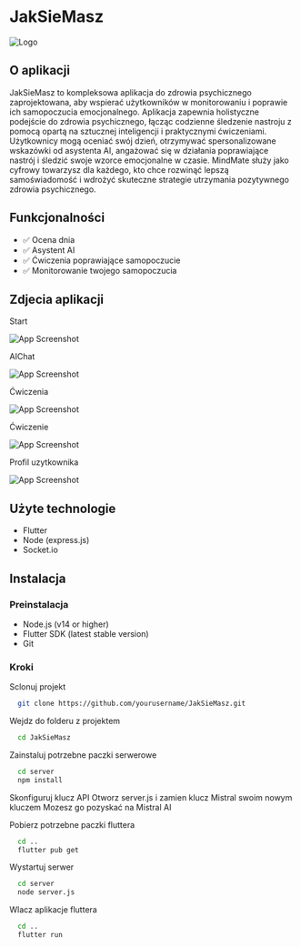 # JakSieMasz


![Logo](https://github.com/xSmilO/JakSieMasz/blob/main/Logo.png)


## O aplikacji
JakSieMasz to kompleksowa aplikacja do zdrowia psychicznego zaprojektowana, aby wspierać użytkowników w monitorowaniu i poprawie ich samopoczucia emocjonalnego. Aplikacja zapewnia holistyczne podejście do zdrowia psychicznego, łącząc codzienne śledzenie nastroju z pomocą opartą na sztucznej inteligencji i praktycznymi ćwiczeniami. Użytkownicy mogą oceniać swój dzień, otrzymywać spersonalizowane wskazówki od asystenta AI, angażować się w działania poprawiające nastrój i śledzić swoje wzorce emocjonalne w czasie. MindMate służy jako cyfrowy towarzysz dla każdego, kto chce rozwinąć lepszą samoświadomość i wdrożyć skuteczne strategie utrzymania pozytywnego zdrowia psychicznego.

## Funkcjonalności
- ✅ Ocena dnia
- ✅ Asystent AI
- ✅ Ćwiczenia poprawiające samopoczucie
- ✅ Monitorowanie twojego samopoczucia

## Zdjecia aplikacji

Start

![App Screenshot](https://github.com/xSmilO/JakSieMasz/blob/main/readme/Homepage.png)

AIChat

![App Screenshot](https://github.com/xSmilO/JakSieMasz/blob/main/readme/AiChat.png)

Ćwiczenia

![App Screenshot](https://github.com/xSmilO/JakSieMasz/blob/main/readme/Cwiczenia.png)

Ćwiczenie

![App Screenshot](https://github.com/xSmilO/JakSieMasz/blob/main/readme/Cwiczenie.png)

Profil uzytkownika

![App Screenshot](https://github.com/xSmilO/JakSieMasz/blob/main/readme/Profil.png)


## Użyte technologie
- Flutter
- Node (express.js)
- Socket.io

## Instalacja
### Preinstalacja
- Node.js (v14 or higher)
- Flutter SDK (latest stable version)
- Git

### Kroki

Sclonuj projekt

```bash
  git clone https://github.com/yourusername/JakSieMasz.git
```

Wejdz do folderu z projektem

```bash
  cd JakSieMasz
```

Zainstaluj potrzebne paczki serwerowe

```bash
  cd server
  npm install
```

Skonfiguruj klucz API
Otworz server.js i zamien klucz Mistral swoim nowym kluczem
Mozesz go pozyskać na Mistral AI

Pobierz potrzebne paczki fluttera

```bash
  cd ..
  flutter pub get
```

Wystartuj serwer

```bash
  cd server
  node server.js
```
Wlacz aplikacje fluttera

```bash
  cd ..
  flutter run
```
